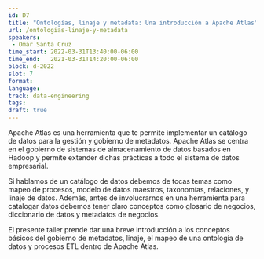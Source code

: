 ```yaml
---
id: D7
title: "Ontologías, linaje y metadata: Una introducción a Apache Atlas"
url: /ontologias-linaje-y-metadata
speakers:
 - Omar Santa Cruz
time_start: 2022-03-31T13:40:00-06:00
time_end:   2021-03-31T14:20:00-06:00
block: d-2022
slot: 7
format: 
language: 
track: data-engineering
tags:
draft: true
---
```


Apache Atlas es una herramienta que te permite implementar un catálogo de datos para la gestión y gobierno de metadatos. Apache Atlas se centra en el gobierno de sistemas de almacenamiento de datos basados en Hadoop y permite extender dichas prácticas a todo el sistema de datos empresarial.

Si hablamos de un catálogo de datos debemos de tocas temas como mapeo de procesos, modelo de datos maestros, taxonomías, relaciones, y linaje de datos. Además, antes de involucrarnos en una herramienta para catalogar datos debemos tener claro conceptos como glosario de negocios, diccionario de datos y metadatos de negocios. 

El presente taller prende dar una breve introducción a los conceptos básicos del gobierno de metadatos, linaje, el mapeo de una ontología de datos y procesos ETL dentro de Apache Atlas.

